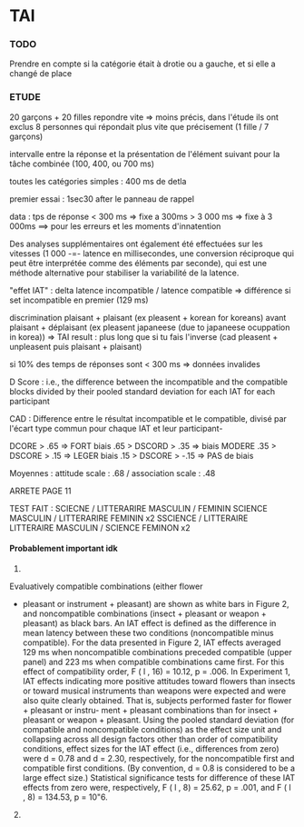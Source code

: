 # TAI 


### TODO 

Prendre en compte si la catégorie était à drotie ou a gauche, et si elle a changé de place




### ETUDE 

20 garçons + 20 filles
repondre vite => moins précis, dans l'étude ils ont exclus 8 personnes qui répondait plus vite que précisement (1 fille / 7 garçons)

intervalle entre la réponse et la présentation de l'élément suivant pour la tâche combinée (100, 400, ou 700 ms)

toutes les catégories simples : 400 ms de detla 

premier essai : 1sec30 after le panneau de rappel 

data : 
    tps de réponse < 300 ms => fixe a 300ms 
                   > 3 000 ms => fixe à 3 000ms ==> pour les erreurs et les moments d'innatention 

Des analyses supplémentaires ont également été effectuées sur les vitesses (1 000 -=- latence en millisecondes, une conversion réciproque qui peut être interprétée comme des éléments par seconde), qui est une méthode alternative pour stabiliser la variabilité de la latence. 

"effet IAT" : delta latence incompatible / latence compatible => différence si set incompatible en premier (129 ms) 


discrimination plaisant + plaisant (ex pleasent + korean for koreans) avant plaisant + déplaisant (ex pleasent japaneese (due to japaneese ocuppation in korea)) 
=> TAI result : plus long que si tu fais l'inverse (cad pleasent + unpleasent puis plaisant + plaisant)

si 10% des temps de réponses sont < 300 ms => données invalides

D Score : i.e., the difference between the incompatible and the compatible blocks divided by their pooled standard deviation for each IAT for each participant

CAD : Difference entre le résultat incompatible et le compatible, divisé par l'écart type commun pour chaque IAT et leur participant-

DCORE > .65 => FORT biais 
      .65 > DSCORD > .35 => biais MODERE
      .35 > DSCORE > .15 => LEGER biais
      .15 > DSCORE > -.15 => PAS de biais 

Moyennes : attitude scale : .68 / association scale : .48 

ARRETE PAGE 11 


TEST FAIT : 
SCIECNE / LITTERARIRE 
MASCULIN / FEMININ 
SCIENCE MASCULIN / LITTERARIRE FEMININ x2
SSCIENCE / LITTERAIRE  
LITTERAIRE MASCULIN / SCIENCE FEMINON x2
#### Probablement important idk 

1) 

Evaluatively compatible combinations (either flower
+ pleasant or instrument + pleasant) are shown as white bars
in Figure 2, and noncompatible combinations (insect + pleasant
or weapon + pleasant) as black bars. An IAT effect is defined
as the difference in mean latency between these two conditions
(noncompatible minus compatible). For the data presented in
Figure 2, IAT effects averaged 129 ms when noncompatible
combinations preceded compatible (upper panel) and 223 ms
when compatible combinations came first. For this effect of
compatibility order, F ( l , 16) = 10.12, p = .006.
In Experiment 1, IAT effects indicating more positive attitudes
toward flowers than insects or toward musical instruments than
weapons were expected and were also quite clearly obtained.
That is, subjects performed faster for flower + pleasant or instru-
ment + pleasant combinations than for insect + pleasant or
weapon + pleasant. Using the pooled standard deviation (for
compatible and noncompatible conditions) as the effect size
unit and collapsing across all design factors other than order of
compatibility conditions, effect sizes for the IAT effect (i.e.,
differences from zero) were d = 0.78 and d = 2.30, respectively,
for the noncompatible first and compatible first conditions. (By
convention, d = 0.8 is considered to be a large effect size.)
Statistical significance tests for difference of these IAT effects
from zero were, respectively, F ( l , 8) = 25.62, p = .001, and
F ( l , 8) = 134.53, p = 10"6.

2) 

